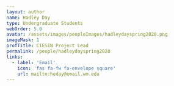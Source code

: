 ```yaml
---
layout: author
name: Hadley Day
type: Undergraduate Students
webOrder: 5.0
avatar: /assets/images/peopleImages/hadleydayspring2020.png
imageMask: 1
profTitle: CIESIN Project Lead
permalink: /people/hadleydayspring2020
links:
  - label: 'Email'
    icon: 'fas fa-fw fa-envelope square'
    url: mailto:heday@email.wm.edu
---
```

